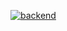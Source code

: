 [![backend](https://github.com/oonishi-takaaki/github-actions-test/actions/workflows/backend.yml/badge.svg)](https://github.com/oonishi-takaaki/github-actions-test/actions/workflows/backend.yml)
